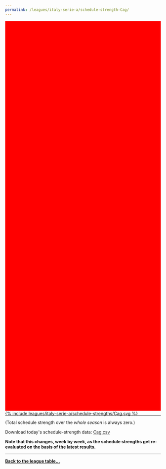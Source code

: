 ```yaml
---
permalink: /leagues/italy-serie-a/schedule-strength-Cag/
---
```


<style>
.svg-wrap {
    background-color:red;
    height:0;
    padding-top:250%; /* 350px/550px */
    position: relative;
}

svg {
    background-color: white;
    height: 100%;
    display:block;
    width: 100%;
    position: absolute;
    top:0;
    left:0;
}
</style>


<div class="svg-wrap">
{% include leagues/italy-serie-a/schedule-strengths/Cag.svg %}
</div>

-----

(Total schedule strength over the *whole season* is always zero.)


Download today's schedule-strength data: [Cag.csv](/assets/leagues/italy-serie-a/2021/schedule-strengths/Cag.csv)

**Note that this changes, week by week, as the schedule strengths get re-evaluated on the
basis of the latest results.**

-----

[**Back to the league table...**](/leagues/italy-serie-a)



